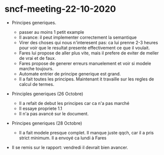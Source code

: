 # sncf-meeting-22-10-2020

* Principes generiques. 
  * passer au moins 1 petit example
  * Il avance: il peut implementer correctement la semantique
  * Virer des choses qui nous n'interesent pas: ca lui prenne 2-3 heures pour
    voir que le resultat presente effectivement ce que il voulait.
  * Fares lui propose de aller plus vite, mais il prefere de eviter de meller de
    vrai et de faux.
  * Fares propose de generer erreurs manuelement et voir si modele marche toujours.
  * Automate entrier de principe generique est grand.
  * Il a fait toutes les principes. Maintenant it travaille sur les regles de
    calcul de termes.

* Principles generiques (26 Octobre)
  * Il a refait de debut les principes car ca n'a pas marché
  * Il essaye propriete 1.1
  * Il n'a pas avancé sur le document.
  
* Principes generiques (28 Octobre) 
  * Il a fait modele presque complet. Il manque juste qqch, car il a pris strict
    minimum. Il a envoyé ca lundi à Fares
* Il se remis sur le rapport: vendredi il devrait bien avancer.

